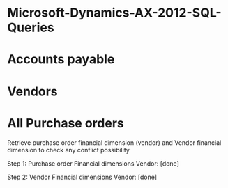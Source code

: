 ﻿# Microsoft-Dynamics-AX-2012-SQL-Queries
# Accounts payable
# Vendors
# All Purchase orders

Retrieve purchase order financial dimension (vendor) and Vendor financial dimension to check any conflict possibility

Step 1: Purchase order Financial dimensions 
		Vendor: [done]

Step 2: Vendor Financial dimensions 
		Vendor: [done]